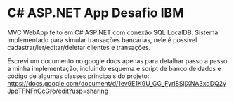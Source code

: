 # C# ASP.NET App Desafio IBM
MVC WebApp feito em C# ASP.NET com conexão SQL LocalDB. Sistema implementado para simular transações bancárias, nele é possível cadastrar/ler/editar/deletar clientes e transações.

Escrevi um documento no google docs apenas para detalhar passo a passo a minha implementação, incluindo esquema e script de banco de dados e código de algumas classes principais do projeto:
https://docs.google.com/document/d/1ev9E1K9U_GG_Fyri8SljXNA3xdDQ2yJppTFNFnCcGro/edit?usp=sharing
